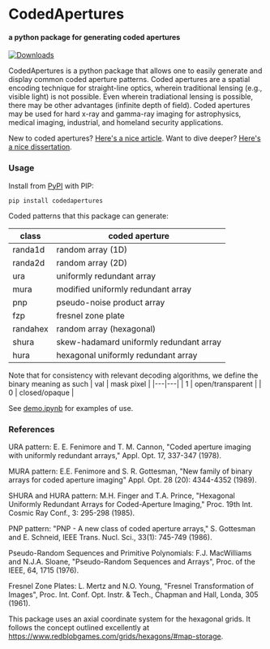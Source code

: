 # CodedApertures
#### a python package for generating coded apertures  

[![Downloads](https://static.pepy.tech/personalized-badge/codedapertures?period=total&units=international_system&left_color=black&right_color=blue&left_text=Downloads)](https://pepy.tech/project/codedapertures)

CodedApertures is a python package that allows one to easily generate and display common coded aperture patterns. Coded apertures are a spatial encoding technique for straight-line optics, wherein traditional lensing (e.g., visible light) is not possible. Even wherein tradiational lensing is possible, there may be other advantages (infinite depth of field). Coded apertures may be used for hard x-ray and gamma-ray imaging for astrophysics, medical imaging, industrial, and homeland security applications.

New to coded apertures? [Here's a nice article](https://www.paulcarlisle.net/codedaperture/).
Want to dive deeper? [Here's a nice dissertation](https://dspace.mit.edu/handle/1721.1/8684).

### Usage

Install from [PyPI](https://pypi.org/project/codedapertures/) with PIP:
```
pip install codedapertures
```

Coded patterns that this package can generate:

| class | coded aperture |
|---|---|
| randa1d | random array (1D) |
| randa2d | random array (2D) |
| ura | uniformly redundant array |
| mura | modified uniformly redundant array |
| pnp | pseudo-noise product array |
| fzp | fresnel zone plate |
| randahex | random array (hexagonal) |
| shura | skew-hadamard uniformly redundant array |
| hura | hexagonal uniformly redundant array |

Note that for consistency with relevant decoding algorithms, we define the
binary meaning as such
| val | mask pixel |
|---|---|
| 1 | open/transparent |
| 0 | closed/opaque |

See [demo.ipynb](https://github.com/bpops/codedapertures/blob/master/demo.ipynb) for examples of use.

### References

URA pattern: E. E. Fenimore and T. M. Cannon, "Coded aperture imaging with uniformly redundant arrays," Appl. Opt. 17, 337-347 (1978).

MURA pattern:  E.E. Fenimore and S. R. Gottesman, "New family of binary arrays for coded aperture imaging" Appl. Opt. 28 (20): 4344-4352 (1989).

SHURA and HURA pattern: M.H. Finger and T.A. Prince, "Hexagonal Uniformly Redundant Arrays for Coded-Aperture Imaging," Proc. 19th Int. Cosmic Ray Conf., 3: 295-298 (1985).

PNP pattern: "PNP - A new class of coded aperture arrays," S. Gottesman and E. Schneid, IEEE Trans. Nucl. Sci., 33(1): 745-749 (1986).

Pseudo-Random Sequences and Primitive Polynomials: F.J. MacWilliams and N.J.A. Sloane, "Pseudo-Random Sequences and Arrays", Proc. of the IEEE, 64, 1715 (1976).

Fresnel Zone Plates: L. Mertz and N.O. Young, "Fresnel Transformation of Images", Proc. Int. Conf. Opt. Instr. & Tech., Chapman and Hall, Londa, 305 (1961).

This package uses an axial coordinate system for the hexagonal grids. It follows the concept outlined excellently at https://www.redblobgames.com/grids/hexagons/#map-storage.